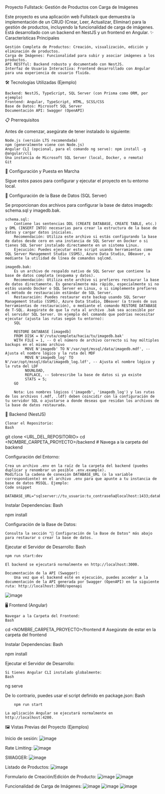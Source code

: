 Proyecto Fullstack: Gestión de Productos con Carga de Imágenes

Este proyecto es una aplicación web Fullstack que demuestra la implementación de un CRUD (Crear, Leer, Actualizar, Eliminar) para la gestión de productos, incluyendo la funcionalidad de carga de imágenes. Está desarrollado con un backend en NestJS y un frontend en Angular.
✨ Características Principales

    Gestión Completa de Productos: Creación, visualización, edición y eliminación de productos.
    Carga de Imágenes: Funcionalidad para subir y asociar imágenes a los productos.
    API RESTful: Backend robusto y documentado con NestJS.
    Interfaz de Usuario Interactiva: Frontend desarrollado con Angular para una experiencia de usuario fluida.

🛠️ Tecnologías Utilizadas (Ejemplo)

    Backend: NestJS, TypeScript, SQL Server (con Prisma como ORM, por ejemplo)
    Frontend: Angular, TypeScript, HTML, SCSS/CSS
    Base de Datos: Microsoft SQL Server
    Documentación API: Swagger (OpenAPI)

📋 Prerrequisitos

Antes de comenzar, asegúrate de tener instalado lo siguiente:

    Node.js (versión LTS recomendada)
    npm (generalmente viene con Node.js)
    Angular CLI (opcional, para el comando ng serve): npm install -g @angular/cli
    Una instancia de Microsoft SQL Server (local, Docker, o remota)
    Git

🚀 Configuración y Puesta en Marcha

Sigue estos pasos para configurar y ejecutar el proyecto en tu entorno local.

💾 Configuración de la Base de Datos (SQL Server)

Se proporcionan dos archivos para configurar la base de datos imagedb: schema.sql y imagedb.bak.

    schema.sql:
        Contiene las sentencias DDL (CREATE DATABASE, CREATE TABLE, etc.) y DML (INSERT INTO) necesarias para crear la estructura de la base de datos y cargar datos iniciales.
        Recomendación: Utiliza este archivo si estás configurando la base de datos desde cero en una instancia de SQL Server en Docker o si tienes SQL Server instalado directamente en un sistema Linux.
        Ejecución: Puedes ejecutar este script usando herramientas como SQL Server Management Studio (SSMS), Azure Data Studio, DBeaver, o mediante la utilidad de línea de comandos sqlcmd.

    imagedb.bak:
        Es un archivo de respaldo nativo de SQL Server que contiene la base de datos completa (esquema y datos).
        Recomendación: Utiliza este archivo si prefieres restaurar la base de datos directamente. Es generalmente más rápido, especialmente si no estás usando Docker o SQL Server en Linux, o si simplemente prefieres el método de restauración estándar de SQL Server.
        Restauración: Puedes restaurar este backup usando SQL Server Management Studio (SSMS), Azure Data Studio, DBeaver (a través de sus herramientas de restauración), o mediante el comando RESTORE DATABASE de T-SQL. Asegúrate de que la ruta al archivo .bak sea accesible por el servidor SQL Server. Un ejemplo del comando que podrías necesitar ejecutar (ajusta las rutas según tu entorno):
        SQL

        RESTORE DATABASE [imagedb]
        FROM DISK = N'/ruta/completa/hacia/tu/imagedb.bak'
        WITH FILE = 1, -- O el número de archivo correcto si hay múltiples backups en el mismo archivo
             MOVE N'imagedb' TO N'/var/opt/mssql/data/imagedb.mdf', -- Ajusta el nombre lógico y la ruta del MDF
             MOVE N'imagedb_log' TO N'/var/opt/mssql/data/imagedb_log.ldf', -- Ajusta el nombre lógico y la ruta del LDF
             NOUNLOAD,
             REPLACE, -- Sobrescribe la base de datos si ya existe
             STATS = 5;
        GO

        Nota: Los nombres lógicos ('imagedb', 'imagedb_log') y las rutas de los archivos (.mdf, .ldf) deben coincidir con la configuración de tu servidor SQL o ajustarse a donde deseas que residan los archivos de la base de datos restaurada.



📁 Backend (NestJS)

    Clonar el Repositorio:
    Bash

git clone <URL_DEL_REPOSITORIO>
cd <NOMBRE_CARPETA_PROYECTO>/backend # Navega a la carpeta del backend

Configuración del Entorno:

    Crea un archivo .env en la raíz de la carpeta del backend (puedes duplicar y renombrar un posible .env.example).
    Modifica la cadena de conexión DATABASE_URL (o la variable correspondiente) en el archivo .env para que apunte a tu instancia de base de datos MSSQL. Ejemplo:
    Code snippet

    DATABASE_URL="sqlserver://tu_usuario:tu_contraseña@localhost:1433;database=imagedb;trustServerCertificate=true"

Instalar Dependencias:
Bash

npm install

Configuración de la Base de Datos:

    Consulta la sección "💾 Configuración de la Base de Datos" más abajo para restaurar o crear la base de datos.

Ejecutar el Servidor de Desarrollo:
Bash

    npm run start:dev

    El backend se ejecutará normalmente en http://localhost:3000.

    Documentación de la API (Swagger):
        Una vez que el backend esté en ejecución, puedes acceder a la documentación de la API generada por Swagger (OpenAPI) en la siguiente ruta: http://localhost:3000/openapi
![image](https://github.com/user-attachments/assets/8ebdb95b-f499-4ccc-98c1-ed95c90fe570)


🖥️ Frontend (Angular)

    Navegar a la Carpeta del Frontend:
    Bash

cd <NOMBRE_CARPETA_PROYECTO>/frontend # Asegúrate de estar en la carpeta del frontend

Instalar Dependencias:
Bash

npm install

Ejecutar el Servidor de Desarrollo:

    Si tienes Angular CLI instalado globalmente:
    Bash

ng serve

De lo contrario, puedes usar el script definido en package.json:
Bash

        npm run start

    La aplicación Angular se ejecutará normalmente en http://localhost:4200.


🖼️ Vistas Previas del Proyecto (Ejemplos)

Inicio de sesión:
![image](https://github.com/user-attachments/assets/ff54511a-c6dd-41cb-9ae7-9711b0ef6ba1)

Rate Limiting:
![image](https://github.com/user-attachments/assets/8bfa3a85-cad2-487a-9d97-025e075ff738)


SWAGGER:
![image](https://github.com/user-attachments/assets/9e07d200-de81-4cdb-8f3c-3d8d4b0d2a51)


Listado de Productos:
![image](https://github.com/user-attachments/assets/e77c7a79-f46a-4579-a278-efebe514864a)


Formulario de Creación/Edición de Producto:
![image](https://github.com/user-attachments/assets/1fa341eb-23d6-4267-b911-145b4c160308)
![image](https://github.com/user-attachments/assets/03118860-3be4-4730-9f1b-b83928d4a0f2)


Funcionalidad de Carga de Imágenes:
![image](https://github.com/user-attachments/assets/8b930b8f-34f8-4ffd-815e-d81e578e4b3c)
![image](https://github.com/user-attachments/assets/4546bb86-4a66-4a59-81e6-b51e3351bb91)
![image](https://github.com/user-attachments/assets/f416c113-c32e-426f-a384-0bf1f1421285)

    
